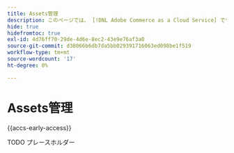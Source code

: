 ```yaml
---
title: Assets管理
description: このページでは、 [!DNL Adobe Commerce as a Cloud Service] でサポートされるアセット管理オプションの概要を説明します。
hide: true
hidefromtoc: true
exl-id: 4d76ff70-29de-4d6e-8ec2-43e9e76af3a0
source-git-commit: d38066b6db7da5bb029391716063ed098be1f519
workflow-type: tm+mt
source-wordcount: '17'
ht-degree: 0%

---
```


# Assets管理

{{accs-early-access}}

TODO プレースホルダー
